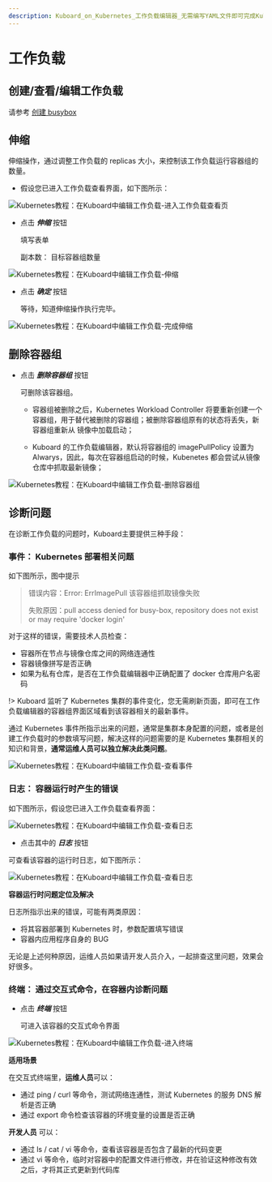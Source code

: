```yaml
---
description: Kuboard_on_Kubernetes_工作负载编辑器_无需编写YAML文件即可完成Kubernetes配置和管理。
---
```


# 工作负载

<AdSenseTitle/>

## 创建/查看/编辑工作负载



请参考 [创建 busybox](/guide/example/busybox.html)



## 伸缩

伸缩操作，通过调整工作负载的 replicas 大小，来控制该工作负载运行容器组的数量。



* 假设您已进入工作负载查看界面，如下图所示：

![Kubernetes教程：在Kuboard中编辑工作负载-进入工作负载查看页](./workload.assets/image-20190722223454676.png)



* 点击 ***伸缩*** 按钮

  填写表单

  副本数： 目标容器组数量

![Kubernetes教程：在Kuboard中编辑工作负载-伸缩](./workload.assets/image-20190722223551308.png)



* 点击 ***确定*** 按钮

  等待，知道伸缩操作执行完毕。

![Kubernetes教程：在Kuboard中编辑工作负载-完成伸缩](./workload.assets/image-20190722223605920.png)



## 删除容器组

* 点击 ***删除容器组*** 按钮

  可删除该容器组。

  * 容器组被删除之后，Kubernetes Workload Controller 将要重新创建一个容器组，用于替代被删除的容器组；被删除容器组原有的状态将丢失，新容器组重新从 镜像中加载启动；

  * Kuboard 的工作负载编辑器，默认将容器组的 imagePullPolicy 设置为 Alwarys，因此，每次在容器组启动的时候，Kubenetes 都会尝试从镜像仓库中抓取最新镜像；

![Kubernetes教程：在Kuboard中编辑工作负载-删除容器组](./workload.assets/image-20190722231246540.png)



## 诊断问题

在诊断工作负载的问题时，Kuboard主要提供三种手段：

### 事件： Kubernetes 部署相关问题

如下图所示，图中提示

> 错误内容：Error: ErrImagePull 该容器组抓取镜像失败
>
> 失败原因：pull access denied for busy-box, repository does not exist or may require 'docker login'

对于这样的错误，需要技术人员检查：

* 容器所在节点与镜像仓库之间的网络连通性
* 容器镜像拼写是否正确
* 如果为私有仓库，是否在工作负载编辑器中正确配置了 docker 仓库用户名密码

!> Kuboard 监听了 Kubernetes 集群的事件变化，您无需刷新页面，即可在工作负载编辑器的容器组界面区域看到该容器相关的最新事件。



通过 Kubernetes 事件所指示出来的问题，通常是集群本身配置的问题，或者是创建工作负载时的参数填写问题，解决这样的问题需要的是 Kubernetes 集群相关的知识和背景，**通常运维人员可以独立解决此类问题**。

![Kubernetes教程：在Kuboard中编辑工作负载-查看事件](./workload.assets/image-20190722224029397.png)



### 日志： 容器运行时产生的错误

如下图所示，假设您已进入工作负载查看界面：

![Kubernetes教程：在Kuboard中编辑工作负载-查看日志](./workload.assets/image-20190722225347491.png)

* 点击其中的 ***日志*** 按钮

可查看该容器的运行时日志，如下图所示：

![Kubernetes教程：在Kuboard中编辑工作负载-查看日志](./workload.assets/image-20190722225454029.png)



**容器运行时问题定位及解决**

日志所指示出来的错误，可能有两类原因：

* 将其容器部署到 Kubernetes 时，参数配置填写错误
* 容器内应用程序自身的 BUG

无论是上述何种原因，运维人员如果请开发人员介入，一起排查这里问题，效果会好很多。



### 终端： 通过交互式命令，在容器内诊断问题

* 点击 ***终端*** 按钮

  可进入该容器的交互式命令界面

![Kubernetes教程：在Kuboard中编辑工作负载-进入终端](./workload.assets/image-20190722230511430.png)



**适用场景**

在交互式终端里，**运维人员**可以：

* 通过 ping / curl 等命令，测试网络连通性，测试 Kubernetes 的服务 DNS 解析是否正确
* 通过 export 命令检查该容器的环境变量的设置是否正确

**开发人员** 可以：

* 通过 ls / cat / vi 等命令，查看该容器是否包含了最新的代码变更
* 通过 vi 等命令，临时对容器中的配置文件进行修改，并在验证这种修改有效之后，才将其正式更新到代码库
